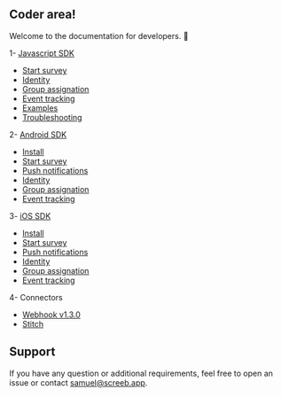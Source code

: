 ## Coder area!

Welcome to the documentation for developers. 👋

1- [Javascript SDK](https://github.com/ScreebApp/developers/wiki/Javascript-SDK-install)
  * [Start survey](https://github.com/ScreebApp/developers/wiki/Javascript-SDK-Start-survey)
  * [Identity](https://github.com/ScreebApp/developers/wiki/Javascript-SDK-Identity)
  * [Group assignation](https://github.com/ScreebApp/developers/wiki/Javascript-SDK-Group-assignation)
  * [Event tracking](https://github.com/ScreebApp/developers/wiki/Javascript-SDK-Event-tracking)
  * [Examples](https://github.com/ScreebApp/developers/wiki/Javascript-SDK-Examples)
  * [Troubleshooting](https://github.com/ScreebApp/developers/wiki/Javascript-SDK-Troubleshooting)

2- [Android SDK](https://github.com/ScreebApp/developers/wiki/Android-SDK-install)
  * [Install](https://github.com/ScreebApp/developers/wiki/Android-SDK-install)
  * [Start survey](https://github.com/ScreebApp/developers/wiki/Android-SDK-Start-survey)
  * [Push notifications](https://github.com/ScreebApp/developers/wiki/Android-SDK-Push-Notifications.md)
  * [Identity](https://github.com/ScreebApp/developers/wiki/Android-SDK-Identity)
  * [Group assignation](https://github.com/ScreebApp/developers/wiki/Android-SDK-Group-assignation)
  * [Event tracking](https://github.com/ScreebApp/developers/wiki/Android-SDK-Event-tracking)

3- [iOS SDK](https://github.com/ScreebApp/developers/wiki/iOS-SDK-install)
  * [Install](https://github.com/ScreebApp/developers/wiki/iOS-SDK-install)
  * [Start survey](https://github.com/ScreebApp/developers/wiki/iOS-SDK-Start-survey)
  * [Push notifications](https://github.com/ScreebApp/developers/wiki/iOS-SDK-Push-Notifications.md)
  * [Identity](https://github.com/ScreebApp/developers/wiki/iOS-SDK-Identity)
  * [Group assignation](https://github.com/ScreebApp/developers/wiki/iOS-SDK-Group-assignation)
  * [Event tracking](https://github.com/ScreebApp/developers/wiki/iOS-SDK-Event-tracking)

4- Connectors
  * [Webhook v1.3.0](https://github.com/ScreebApp/developers/wiki/Webhook-v1.3.0)
  * [Stitch](https://github.com/ScreebApp/developers/wiki/Stitch)

## Support

If you have any question or additional requirements, feel free to open an issue or contact samuel@screeb.app.
